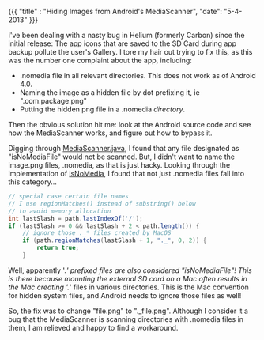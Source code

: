 {{{
  "title" : "Hiding Images from Android's MediaScanner",
  "date": "5-4-2013"
}}}

I've been dealing with a nasty bug in Helium (formerly Carbon) since the initial release:
The app icons that are saved to the SD Card during app backup pollute the user's Gallery.
I tore my hair out trying to fix this, as this was the number one complaint about the app, including:

* .nomedia file in all relevant directories. This does not work as of Android 4.0.
* Naming the image as a hidden file by dot prefixing it, ie ".com.package.png"
* Putting the hidden png file in a .nomedia _directory_.

Then the obvious solution hit me: look at the Android source code and see how the MediaScanner works, and figure out
how to bypass it.

Digging through [MediaScanner.java](https://github.com/CyanogenMod/android_frameworks_base/blob/cm-10.1/media/java/android/media/MediaScanner.java),
I found that any file designated as "isNoMediaFile" would not be scanned. But, I didn't want to name the image.png files,
.nomedia, as that is just hacky. Looking through the implementation of [isNoMedia](https://github.com/CyanogenMod/android_frameworks_base/blob/cm-10.1/media/java/android/media/MediaScanner.java#L1352), I found that not just .nomedia files fall
into this category...

```java
// special case certain file names
// I use regionMatches() instead of substring() below
// to avoid memory allocation
int lastSlash = path.lastIndexOf('/');
if (lastSlash >= 0 && lastSlash + 2 < path.length()) {
    // ignore those ._* files created by MacOS
    if (path.regionMatches(lastSlash + 1, "._", 0, 2)) {
        return true;
    }
```

Well, apparently '._' prefixed files are also considered "isNoMediaFile"! This is there because mounting the
external SD card on a Mac often results in the Mac creating '._' files in various directories. This is the Mac
convention for hidden system files, and Android needs to ignore those files as well!

So, the fix was to change "file.png" to "._file.png". Although I consider it a bug
that the MediaScanner is scanning directories with .nomedia files in them, I am relieved and happy to find a workaround.